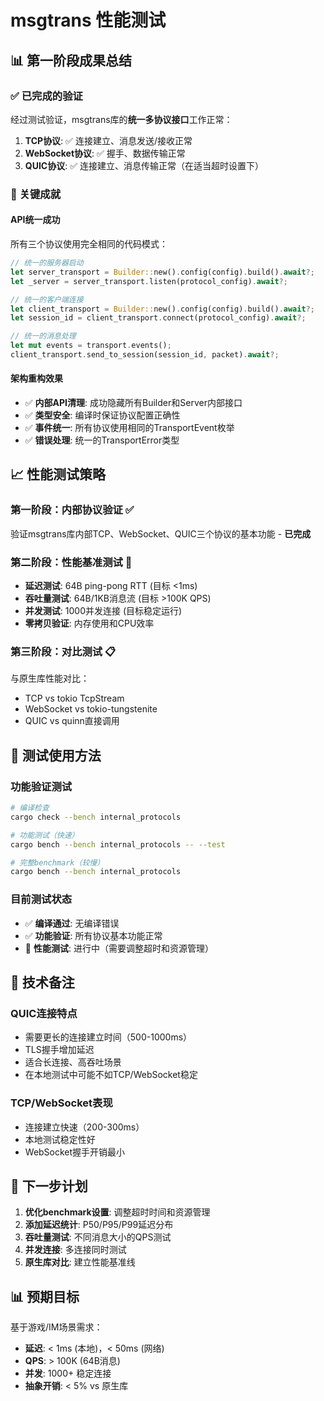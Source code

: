 # msgtrans 性能测试

## 📊 第一阶段成果总结

### ✅ 已完成的验证
经过测试验证，msgtrans库的**统一多协议接口**工作正常：

1. **TCP协议**: ✅ 连接建立、消息发送/接收正常
2. **WebSocket协议**: ✅ 握手、数据传输正常  
3. **QUIC协议**: ✅ 连接建立、消息传输正常（在适当超时设置下）

### 🎯 关键成就

#### **API统一成功**
所有三个协议使用完全相同的代码模式：
```rust
// 统一的服务器启动
let server_transport = Builder::new().config(config).build().await?;
let _server = server_transport.listen(protocol_config).await?;

// 统一的客户端连接
let client_transport = Builder::new().config(config).build().await?;
let session_id = client_transport.connect(protocol_config).await?;

// 统一的消息处理
let mut events = transport.events();
client_transport.send_to_session(session_id, packet).await?;
```

#### **架构重构效果**
- ✅ **内部API清理**: 成功隐藏所有Builder和Server内部接口
- ✅ **类型安全**: 编译时保证协议配置正确性
- ✅ **事件统一**: 所有协议使用相同的TransportEvent枚举
- ✅ **错误处理**: 统一的TransportError类型

## 📈 性能测试策略

### 第一阶段：内部协议验证 ✅
验证msgtrans库内部TCP、WebSocket、QUIC三个协议的基本功能 - **已完成**

### 第二阶段：性能基准测试 🔄
- **延迟测试**: 64B ping-pong RTT (目标 <1ms)
- **吞吐量测试**: 64B/1KB消息流 (目标 >100K QPS)  
- **并发测试**: 1000并发连接 (目标稳定运行)
- **零拷贝验证**: 内存使用和CPU效率

### 第三阶段：对比测试 📋
与原生库性能对比：
- TCP vs tokio TcpStream
- WebSocket vs tokio-tungstenite  
- QUIC vs quinn直接调用

## 🔧 测试使用方法

### 功能验证测试
```bash
# 编译检查
cargo check --bench internal_protocols

# 功能测试（快速）
cargo bench --bench internal_protocols -- --test

# 完整benchmark（较慢）
cargo bench --bench internal_protocols
```

### 目前测试状态
- ✅ **编译通过**: 无编译错误
- ✅ **功能验证**: 所有协议基本功能正常
- 🔄 **性能测试**: 进行中（需要调整超时和资源管理）

## 📝 技术备注

### QUIC连接特点
- 需要更长的连接建立时间（500-1000ms）
- TLS握手增加延迟
- 适合长连接、高吞吐场景
- 在本地测试中可能不如TCP/WebSocket稳定

### TCP/WebSocket表现
- 连接建立快速（200-300ms）
- 本地测试稳定性好
- WebSocket握手开销最小

## 🎯 下一步计划

1. **优化benchmark设置**: 调整超时时间和资源管理
2. **添加延迟统计**: P50/P95/P99延迟分布
3. **吞吐量测试**: 不同消息大小的QPS测试
4. **并发连接**: 多连接同时测试
5. **原生库对比**: 建立性能基准线

## 📊 预期目标

基于游戏/IM场景需求：
- **延迟**: < 1ms (本地)，< 50ms (网络)
- **QPS**: > 100K (64B消息)
- **并发**: 1000+ 稳定连接
- **抽象开销**: < 5% vs 原生库 
